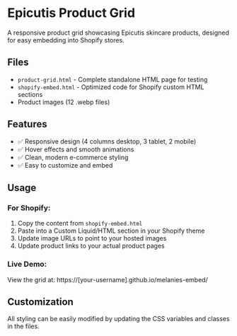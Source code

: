 # Epicutis Product Grid

A responsive product grid showcasing Epicutis skincare products, designed for easy embedding into Shopify stores.

## Files

- `product-grid.html` - Complete standalone HTML page for testing
- `shopify-embed.html` - Optimized code for Shopify custom HTML sections
- Product images (12 .webp files)

## Features

- ✅ Responsive design (4 columns desktop, 3 tablet, 2 mobile)
- ✅ Hover effects and smooth animations  
- ✅ Clean, modern e-commerce styling
- ✅ Easy to customize and embed

## Usage

### For Shopify:
1. Copy the content from `shopify-embed.html`
2. Paste into a Custom Liquid/HTML section in your Shopify theme
3. Update image URLs to point to your hosted images
4. Update product links to your actual product pages

### Live Demo:
View the grid at: https://[your-username].github.io/melanies-embed/

## Customization

All styling can be easily modified by updating the CSS variables and classes in the files.